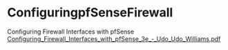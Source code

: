 # ConfiguringpfSenseFirewall
Configuring Firewall Interfaces with pfSense
[Configuring_Firewall_Interfaces_with_pfSense_3e_-_Udo_Udo_Williams.pdf](https://github.com/user-attachments/files/16007669/Configuring_Firewall_Interfaces_with_pfSense_3e_-_Udo_Udo_Williams.pdf)
